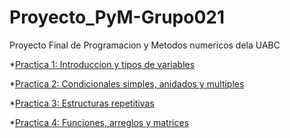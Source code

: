 # Proyecto_PyM-Grupo021
Proyecto Final de Programacion y Metodos numericos dela UABC


*[Practica 1: Introduccion y tipos de variables](https://github.com/ElCortez007/Proyecto-Final---Programacion-y-Metodos-Numericos/tree/main/Practica%201)


*[Practica 2: Condicionales simples, anidados y multiples](https://github.com/ElCortez007/Proyecto-Final---Programacion-y-Metodos-Numericos/tree/main/Practica%202)


*[Practica 3: Estructuras repetitivas](https://github.com/ElCortez007/Proyecto-Final---Programacion-y-Metodos-Numericos/tree/main/Practica%203)


*[Practica 4: Funciones, arreglos y matrices](https://github.com/ElCortez007/Proyecto-Final---Programacion-y-Metodos-Numericos/tree/main/Practica%204)
